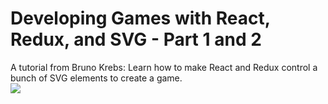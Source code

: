 # Developing Games with React, Redux, and SVG - Part 1 and 2

A tutorial from Bruno Krebs: Learn how to make React and Redux control a bunch of SVG elements to create a game.
<br>
<img src="https://github.com/elivanK/gameAliens/blob/master/public/images/ScreenShot3A.png">